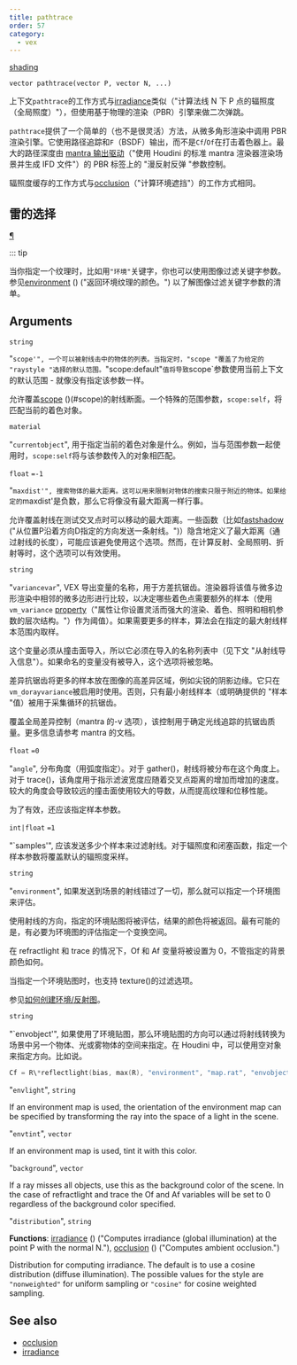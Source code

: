 ```yaml
---
title: pathtrace
order: 57
category:
  - vex
---
```


[shading](../contexts/shading.html)

`vector pathtrace(vector P, vector N, ...)`

上下文`pathtrace`的工作方式与[irradiance](irradiance.html)类似（"计算法线 N 下 P 点的辐照度（全局照度）"），但使用基于物理的渲染（PBR）引擎来做二次弹跳。

`pathtrace`提供了一个简单的（也不是很灵活）方法，从微多角形渲染中调用 PBR 渲染引擎。它使用路径追踪和`F`（BSDF）输出，而不是`Cf`/`Of`在打击着色器上。最大的路径深度由 [mantra 输出驱动](https://www.sidefx.com/docs/houdini/nodes/out/ifd.html)（"使用 Houdini 的标准 mantra 渲染器渲染场景并生成 IFD 文件"）的 PBR 标签上的 "漫反射反弹 "参数控制。

辐照度缓存的工作方式与[occlusion](occlusion.html)（"计算环境遮挡"）的工作方式相同。

## 雷的选择

[¶](#ray-options)

::: tip

当你指定一个纹理时，比如用`"环境"`关键字，你也可以使用图像过滤关键字参数。参见[environment](environment.html) () ("返回环境纹理的颜色。") 以了解图像过滤关键字参数的清单。

## Arguments

`string`

"`scope'", 一个可以被射线击中的物体的列表。当指定时，"scope "覆盖了为给定的 "raystyle "选择的默认范围。`"scope:default"`值将导致`scope`参数使用当前上下文的默认范围 - 就像没有指定该参数一样。

允许覆盖[scope](../contexts/shading_contexts.html) ()(#scope)的射线断面。一个特殊的范围参数，`scope:self`，将匹配当前的着色对象。

`material`

"`currentobject`", 用于指定当前的着色对象是什么。例如，当与范围参数一起使用时，`scope:self`将与该参数传入的对象相匹配。

`float`
`=-1`

"`maxdist'", 搜索物体的最大距离。这可以用来限制对物体的搜索只限于附近的物体。如果给定的`maxdist'是负数，那么它将像没有最大距离一样行事。

允许覆盖射线在测试交叉点时可以移动的最大距离。一些函数（比如[fastshadow](fastshadow.html) ("从位置P沿着方向D指定的方向发送一条射线。")）隐含地定义了最大距离（通过射线的长度），可能应该避免使用这个选项。然而，在计算反射、全局照明、折射等时，这个选项可以有效使用。

`string`

"`variancevar`", VEX 导出变量的名称，用于方差抗锯齿。渲染器将该值与微多边形渲染中相邻的微多边形进行比较，以决定哪些着色点需要额外的样本（使用`vm_variance` [property](.../.../props/index.html)（"属性让你设置灵活而强大的渲染、着色、照明和相机参数的层次结构。"）作为阈值）。如果需要更多的样本，算法会在指定的最大射线样本范围内取样。

这个变量必须从撞击面导入，所以它必须在导入的名称列表中（见下文 "从射线导入信息"）。如果命名的变量没有被导入，这个选项将被忽略。

差异抗锯齿将更多的样本放在图像的高差异区域，例如尖锐的阴影边缘。它只在`vm_dorayvariance`被启用时使用。否则，只有最小射线样本（或明确提供的 "样本 "值）被用于采集循环的抗锯齿。

覆盖全局差异控制（mantra 的-v 选项），该控制用于确定光线追踪的抗锯齿质量。更多信息请参考 mantra 的文档。

`float`
`=0`

"`angle`", 分布角度（用弧度指定）。对于 gather()，射线将被分布在这个角度上。对于 trace()，该角度用于指示滤波宽度应随着交叉点距离的增加而增加的速度。较大的角度会导致较远的撞击面使用较大的导数，从而提高纹理和位移性能。

为了有效，还应该指定样本参数。

`int|float`
`=1`

"`samples'", 应该发送多少个样本来过滤射线。对于辐照度和闭塞函数，指定一个样本参数将覆盖默认的辐照度采样。

`string`

"`environment`", 如果发送到场景的射线错过了一切，那么就可以指定一个环境图来评估。

使用射线的方向，指定的环境贴图将被评估，结果的颜色将被返回。最有可能的是，有必要为环境图的评估指定一个变换空间。

在 refractlight 和 trace 的情况下，Of 和 Af 变量将被设置为 0，不管指定的背景颜色如何。

当指定一个环境贴图时，也支持 texture()的过滤选项。

参见[如何创建环境/反射图](././render/envmaps.html)。

`string`

"`envobject'", 如果使用了环境贴图，那么环境贴图的方向可以通过将射线转换为场景中另一个物体、光或雾物体的空间来指定。在 Houdini 中，可以使用空对象来指定方向。比如说。

```c
Cf = R\*reflectlight(bias, max(R), "environment", "map.rat", "envobject", "null\_object\_name");

```

"`envlight`",
`string`

If an environment map is used, the orientation of the
environment map can be specified by transforming the ray
into the space of a light in the scene.

"`envtint`",
`vector`

If an environment map is used, tint it with this color.

"`background`",
`vector`

If a ray misses all objects, use this as the
background color of the scene. In the case of refractlight and
trace the Of and Af variables will be set to 0 regardless of the
background color specified.

"`distribution`",
`string`

**Functions**: [irradiance](irradiance.html) () ("Computes irradiance (global illumination) at the point P with the normal N."), [occlusion](occlusion.html) () ("Computes ambient occlusion.")

Distribution for computing irradiance. The default is to use
a cosine distribution (diffuse illumination). The possible
values for the style are `"nonweighted"` for uniform sampling
or `"cosine"` for cosine weighted sampling.

## See also

- [occlusion](occlusion.html)
- [irradiance](irradiance.html)
